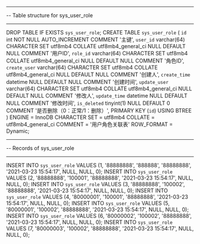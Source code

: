 
-- ----------------------------
-- Table structure for sys_user_role
-- ----------------------------
DROP TABLE IF EXISTS `sys_user_role`;
CREATE TABLE `sys_user_role`  (
  `id` int NOT NULL AUTO_INCREMENT COMMENT '主键',
  `user_id` varchar(64) CHARACTER SET utf8mb4 COLLATE utf8mb4_general_ci NULL DEFAULT NULL COMMENT '用户ID',
  `role_id` varchar(64) CHARACTER SET utf8mb4 COLLATE utf8mb4_general_ci NULL DEFAULT NULL COMMENT '角色ID',
  `create_user` varchar(64) CHARACTER SET utf8mb4 COLLATE utf8mb4_general_ci NULL DEFAULT NULL COMMENT '创建人',
  `create_time` datetime NULL DEFAULT NULL COMMENT '创建时间',
  `update_user` varchar(64) CHARACTER SET utf8mb4 COLLATE utf8mb4_general_ci NULL DEFAULT NULL COMMENT '修改人',
  `update_time` datetime NULL DEFAULT NULL COMMENT '修改时间',
  `is_deleted` tinyint(1) NULL DEFAULT 0 COMMENT '是否删除（0：正常/1：删除）',
  PRIMARY KEY (`id`) USING BTREE
) ENGINE = InnoDB CHARACTER SET = utf8mb4 COLLATE = utf8mb4_general_ci COMMENT = '用户角色关联表' ROW_FORMAT = Dynamic;
 
-- ----------------------------
-- Records of sys_user_role
-- ----------------------------
INSERT INTO `sys_user_role` VALUES (1, '88888888', '888888', '88888888', '2021-03-23 15:54:17', NULL, NULL, 0);
INSERT INTO `sys_user_role` VALUES (2, '88888888', '100001', '88888888', '2021-03-23 15:54:17', NULL, NULL, 0);
INSERT INTO `sys_user_role` VALUES (3, '88888888', '100002', '88888888', '2021-03-23 15:54:17', NULL, NULL, 0);
INSERT INTO `sys_user_role` VALUES (4, '80000001', '100001', '88888888', '2021-03-23 15:54:17', NULL, NULL, 0);
INSERT INTO `sys_user_role` VALUES (5, '80000001', '100002', '88888888', '2021-03-23 15:54:17', NULL, NULL, 0);
INSERT INTO `sys_user_role` VALUES (6, '80000002', '100002', '88888888', '2021-03-23 15:54:17', NULL, NULL, 0);
INSERT INTO `sys_user_role` VALUES (7, '80000003', '100002', '88888888', '2021-03-23 15:54:17', NULL, NULL, 0);